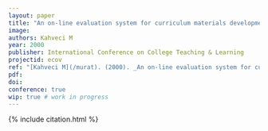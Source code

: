 ```yaml
---
layout: paper
title: "An on-line evaluation system for curriculum materials development"
image:
authors: Kahveci M
year: 2000
publisher: International Conference on College Teaching & Learning
projectid: ecov
ref: "[Kahveci M](/murat). (2000). _An on-line evaluation system for curriculum materials development_. Paper presented at the International Conference on College Teaching & Learning. Jacksonville, Florida, USA. April 12 - 15, 2000."
pdf:
doi:
conference: true
wip: true # work in progress 
--- 
```


{% include citation.html %}